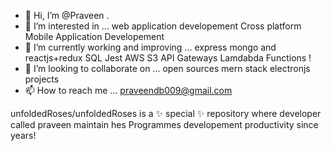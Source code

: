 - 👋 Hi, I’m @Praveen .
- 👀 I’m interested in ... web application developement Cross platform Mobile Application Developement
- 🌱 I’m currently working and improving ...  express mongo and reactjs+redux SQL Jest AWS S3 API Gateways Lamdabda Functions ! 
- 💞️ I’m looking to collaborate on ... open sources mern stack electronjs projects
- 📫 How to reach me ... praveendb009@gmail.com


unfoldedRoses/unfoldedRoses is a ✨ special ✨ repository where developer called praveen maintain hes Programmes developement productivity since years!



